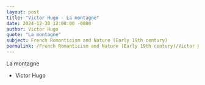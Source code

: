 ```yaml
---
layout: post
title: "Victor Hugo - La montagne"
date: 2024-12-30 12:00:00 -0000
author: Victor Hugo
quote: "La montagne"
subject: French Romanticism and Nature (Early 19th century)
permalink: /French Romanticism and Nature (Early 19th century)/Victor Hugo/Victor Hugo - La montagne
---
```


La montagne

- Victor Hugo
